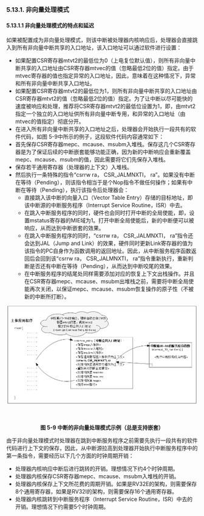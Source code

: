 ### **5.13.1. 非向量处理模式**



#### **5.13.1.1 非向量处理模式的特点和延迟**

如果被配置成为非向量处理模式，则该中断被处理器内核响应后，处理器会直接跳入到所有非向量中断共享的入口地址，该入口地址可以通过软件进行设置：

- 如果配置CSR寄存器mtvt2的最低位为0（上电复位默认值），则所有非向量中断共享的入口地址由CSR寄存器mtvec的值（忽略最低2位的值）指定。由于mtvec寄存器的值也指定异常的入口地址，因此，意味着在这种情况下，异常和所有非向量中断共享入口地址。
- 如果配置CSR寄存器mtvt2的最低位为1，则所有非向量中断共享的入口地址由CSR寄存器mtvt2的值（忽略最低2位的值）指定。为了让中断以尽可能快的速度被响应和处理，推荐将CSR寄存器mtvt2的最低位设置为1，即，由mtvt2指定一个独立的入口地址供所有非向量中断专用，和异常的入口地址（由mtvec的值指定）彻底分开。
- 在进入所有非向量中断共享的入口地址之后，处理器会开始执行一段共有的软件代码，如图 5-9中所示的例子，这段软件代码内容通常如下：
- 首先保存CSR寄存器mepc、mcause、msubm入堆栈。保存这几个CSR寄存器是为了保证后续的中断嵌套能够功能正确，因为新的中断响应会重新覆盖mepc、mcause、msubm的值，因此需要将它们先保存入堆栈。
- 保存若干通用寄存器（处理器的上下文）入堆栈。
- 然后执行一条特殊的指令“csrrw ra， CSR_JALMNXTI， ra”。如果没有中断在等待（Pending），则该指令相当于是个Nop指令不做任何操作；如果有中断在等待（Pending），执行该指令后处理器会：
  - 直接跳入该中断的向量入口（Vector Table Entry）存储的目标地址，即该中断源的中断服务程序（Interrupt Service Routine，ISR）中去。
  - 在跳入中断服务程序的同时，硬件也会同时打开中断的全局使能，即，设置mstatus寄存器的MIE域为1。打开中断全局使能后，新的中断便可以被响应，从而达到中断嵌套的效果。
  - 在跳入中断服务程序的同时，“csrrw ra， CSR_JALMNXTI， ra”指令还会达到JAL（Jump and Link）的效果，硬件同时更新Link寄存器的值为该指令的PC自身作为函数调用的返回地址。因此，从中断服务程序函数返回后会回到该“csrrw ra， CSR_JALMNXTI， ra”指令重新执行，重新判断是否还有中断在等待（Pending），从而达到中断咬尾的效果。
  - 在中断服务程序的结尾处同样需要添加对应的恢复上下文出栈操作。并且在CSR寄存器mepc、mcause、msubm出堆栈之前，需要将中断全局使能再次关闭，以保证mepc、mcause、msubm恢复操作的原子性（不被新的中断所打断）。



![](5.13.1.1.assets/16.png)

​                                                **<center>图 5-9 中断的非向量处理模式示例（总是支持嵌套）</center>**



由于非向量处理模式时处理器在跳到中断服务程序之前需要先执行一段共有的软件代码进行上下文的保存，因此，从中断源拉高到处理器开始执行中断服务程序中的第一条指令，需要经历以下几个方面的时钟周期开销：

- 处理器内核响应中断后进行跳转的开销。理想情况下约4个时钟周期。
- 处理器内核保存CSR寄存器mepc、mcause、msubm入堆栈的开销。
- 处理器内核保存上下文所花费的周期开销。如果是RV32E的架构，则需要保存8个通用寄存器，如果是RV32I的架构，则需要保存16个通用寄存器。
- 处理器内核跳转到中断服务程序（Interrupt Service Routine，ISR）中去的开销。理想情况下约需要5个时钟周期。

